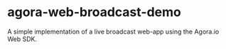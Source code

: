 # agora-web-broadcast-demo
A simple implementation of a live broadcast web-app using the Agora.io Web SDK.
